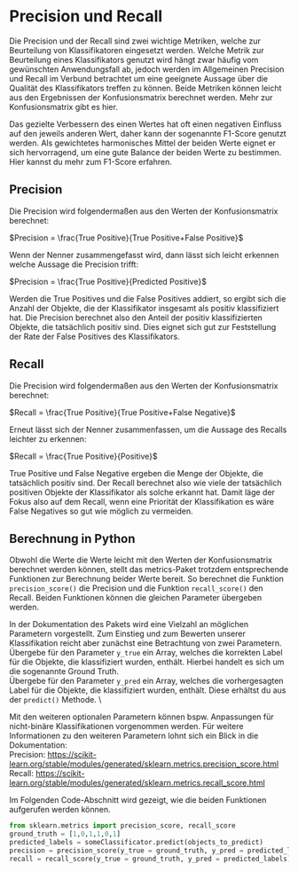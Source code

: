 # Precision und Recall
Die Precision und der Recall sind zwei wichtige Metriken, welche zur Beurteilung von Klassifikatoren eingesetzt werden.
Welche Metrik zur Beurteilung eines Klassifikators genutzt wird hängt zwar häufig vom gewünschten Anwendungsfall ab, jedoch werden im Allgemeinen Precision und Recall im Verbund betrachtet um eine geeignete Aussage über die Qualität des Klassifikators treffen zu können.
Beide Metriken können leicht aus den Ergebnissen der Konfusionsmatrix berechnet werden. 
Mehr zur Konfusionsmatrix gibt es hier.

Das gezielte Verbessern des einen Wertes hat oft einen negativen Einfluss auf den jeweils anderen Wert, daher kann der sogenannte F1-Score genutzt werden.
Als gewichtetes harmonisches Mittel der beiden Werte eignet er sich hervorragend, um eine gute Balance der beiden Werte zu bestimmen.
Hier kannst du mehr zum F1-Score erfahren.
## Precision
Die Precision wird folgendermaßen aus den Werten der Konfusionsmatrix berechnet:

$Precision = \frac{True Positive}{True Positive+False Positive}$

Wenn der Nenner zusammengefasst wird, dann lässt sich leicht erkennen welche Aussage die Precision trifft:

$Precision = \frac{True Positive}{Predicted Positive}$

Werden die True Positives und die False Positives addiert, so ergibt sich die Anzahl der Objekte, die der Klassifikator insgesamt als positiv klassifiziert hat. 
Die Precision berechnet also den Anteil der positiv klassifizierten Objekte, die tatsächlich positiv sind.
Dies eignet sich gut zur Feststellung der Rate der False Positives des Klassifikators.
## Recall
Die Precision wird folgendermaßen aus den Werten der Konfusionsmatrix berechnet:

$Recall = \frac{True Positive}{True Positive+False Negative}$

Erneut lässt sich der Nenner zusammenfassen, um die Aussage des Recalls leichter zu erkennen:

$Recall = \frac{True Positive}{Positive}$

True Positive und False Negative ergeben die Menge der Objekte, die tatsächlich positiv sind. 
Der Recall berechnet also wie viele der tatsächlich positiven Objekte der Klassifikator als solche erkannt hat.
Damit läge der Fokus also auf dem Recall, wenn eine Priorität der Klassifikation es wäre False Negatives so gut wie möglich zu vermeiden.

## Berechnung in Python
Obwohl die Werte die Werte leicht mit den Werten der Konfusionsmatrix berechnet werden können, stellt das metrics-Paket trotzdem entsprechende Funktionen zur Berechnung beider Werte bereit. 
So berechnet die Funktion `precision_score()` die Precision und die Funktion `recall_score()` den Recall.
Beiden Funktionen können die gleichen Parameter übergeben werden.

In der Dokumentation des Pakets wird eine Vielzahl an möglichen Parametern vorgestellt. Zum Einstieg und zum Bewerten unserer Klassifikation reicht aber zunächst eine Betrachtung von zwei Parametern. \
Übergebe für den Parameter `y_true` ein Array, welches die korrekten Label für die Objekte, die klassifiziert wurden, enthält. Hierbei handelt es sich um die sogenannte Ground Truth. \
Übergebe für den Parameter `y_pred` ein Array, welches die vorhergesagten Label für die Objekte, die klassifiziert wurden, enthält. Diese erhältst du aus der `predict()` Methode. \

Mit den weiteren optionalen Parametern können bspw. Anpassungen für nicht-binäre Klassifikationen vorgenommen werden. Für weitere Informationen zu den weiteren Parametern lohnt sich ein Blick in die Dokumentation:\
Precision: https://scikit-learn.org/stable/modules/generated/sklearn.metrics.precision_score.html \
Recall: https://scikit-learn.org/stable/modules/generated/sklearn.metrics.recall_score.html

Im Folgenden Code-Abschnitt wird gezeigt, wie die beiden Funktionen aufgerufen werden können.

```python
from sklearn.metrics import precision_score, recall_score
ground_truth = [1,0,1,1,0,1]
predicted_labels = someClassificator.predict(objects_to_predict)
precision = precision_score(y_true = ground_truth, y_pred = predicted_labels)
recall = recall_score(y_true = ground_truth, y_pred = predicted_labels)
``` 
